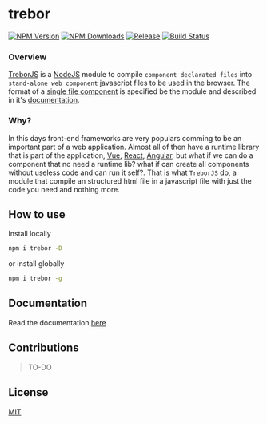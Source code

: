 # trebor

[![NPM Version][npm-image]][npm-url]
[![NPM Downloads][downloads-image]][downloads-url]
[![Release][github-img]][github-url]
[![Build Status][travis-image]][travis-url]


### Overview

[TreborJS](https://npmjs.org/package/trebor) is a [NodeJS](http://nodejs.org) module to compile `component declarated files` into `stand-alone web component` javascript files to be used
in the browser. The format of a [single file component](https://github.com/InDIOS/trebor/wiki/Component-declaration) is specified be the module and described 
in it's [documentation](https://github.com/InDIOS/trebor/wiki).

### Why?

In this days front-end frameworks are very populars comming to be an important part of a web application. Almost all of then have a runtime library that is part of the application, [Vue](https://github.com/vuejs/vue), [React](https://github.com/facebook/react), [Angular](https://github.com/angular/angular), but what if we can do a component that no need a runtime lib? 
what if can create all components without useless code and can run it self?. That is what `TreborJS` do, a module that compile an structured html file in a javascript file with just the code you need and nothing more.

## How to use

Install locally
```bash
npm i trebor -D
```
or install globally

```bash
npm i trebor -g
```

## Documentation

Read the documentation [here](https://github.com/InDIOS/trebor/wiki)

## Contributions

>TO-DO

## License

[MIT](https://github.com/InDIOS/trebor/blob/master/LICENSE)

[npm-image]: https://img.shields.io/npm/v/trebor.svg
[npm-url]: https://npmjs.org/package/trebor
[downloads-image]: https://img.shields.io/npm/dm/trebor.svg
[downloads-url]: https://npmjs.org/package/trebor
[github-img]: https://img.shields.io/github/release/InDIOS/trebor.svg
[github-url]: https://github.com/InDIOS/trebor/releases/latest
[travis-image]: https://img.shields.io/travis/InDIOS/trebor/master.svg?label=build
[travis-url]: https://travis-ci.org/InDIOS/trebor